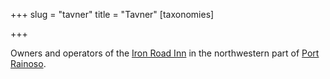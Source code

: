 +++
slug = "tavner"
title = "Tavner"
[taxonomies]

+++

Owners and operators of the [Iron Road Inn](@/locations/iron-road-inn.md) in the northwestern part of [Port Rainoso](@/locations/port-rainoso.md).
